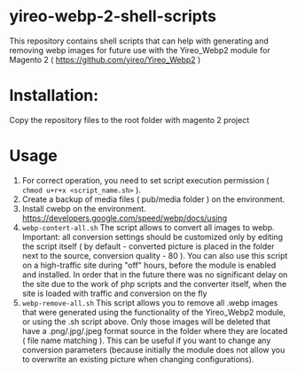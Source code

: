 # yireo-webp-2-shell-scripts
This repository contains shell scripts that can help with generating and removing webp images for future use with the Yireo_Webp2 module for Magento 2 ( https://github.com/yireo/Yireo_Webp2 )

# Installation: 
Copy the repository files to the root folder with magento 2 project

# Usage 
1. For correct operation, you need to set script execution permission ( ```chmod u+r+x <script_name.sh>``` ).
2. Create a backup of media files ( pub/media folder ) on the environment.
3. Install cwebp on the environment. https://developers.google.com/speed/webp/docs/using
4. ```webp-contert-all.sh```
The script allows to convert all images to webp. Important: all conversion settings should be customized only by editing the script itself ( by default - converted picture is placed in the folder next to the source, conversion quality - 80 ).
You can also use this script on a high-traffic site during "off" hours, before the module is enabled and installed. In order that in the future there was no significant delay on the site due to the work of php scripts and the converter itself, when the site is loaded with traffic and conversion on the fly
5. ```webp-remove-all.sh```
This script allows you to remove all .webp images that were generated using the functionality of the Yireo_Webp2 module, or using the .sh script above. Only those images will be deleted that have a .png/.jpg/.jpeg format source in the folder where they are located ( file name matching ).
This can be useful if you want to change any conversion parameters (because initially the module does not allow you to overwrite an existing picture when changing configurations).
